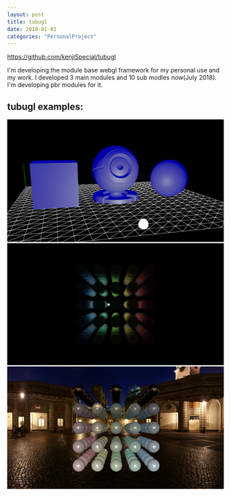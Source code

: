 ```yaml
---
layout: post
title: tubugl
date: 2018-01-01
categories: "PersonalProject"
---
```

<a href="https://github.com/kenjiSpecial/tubugl">https://github.com/kenjiSpecial/tubugl</a>

<div class="post-description">  
I'm developing the module base webgl framework for my personal use and my work. I developed 3 main modules and 10 sub modles now(July 2018). I'm developing pbr modules for it.
</div>

<h2>tubugl examples:</h2>
<div class="post-description">
    <a href='https://kenjispecial.github.io/tubugl-material-kyoshitsu/00/index.html'>
    <img src="/images/2018/tubugl/img0.png">
    </a>
    <a href='https://kenjispecial.github.io/tubugl-material-kyoshitsu/01/index.html'>
    <img src="/images/2018/tubugl/img1.png">
    </a>
    <a href='https://kenjispecial.github.io/tubugl-material-kyoshitsu/03/index.html'>
    <img src="/images/2018/tubugl/img2.png">
    </a>
</div>



